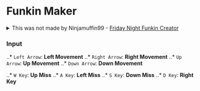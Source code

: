 # Funkin Maker
<details>
  <summary>This was not made by Ninjamuffin99 - <a target="blank_" href="https://ninja-muffin24.itch.io/funkin">Friday Night Funkin Creator</a></summary>
  On <a target="blank_" href="https://ninja-muffin24.itch.io/">Ninjamuffin99</a>'s Itch Page you can find all of his games!
</details>

### Input
..* `Left Arrow`: **Left Movement**
..* `Right Arrow`: **Right Movement**
..* `Up Arrow`: **Up Movement**
..* `Down Arrow`: **Down Movement**

..* `W Key`: **Up Miss**
..* `A Key`: **Left Miss**
..* `S Key`: **Down Miss**
..* `D Key`: **Right Key**